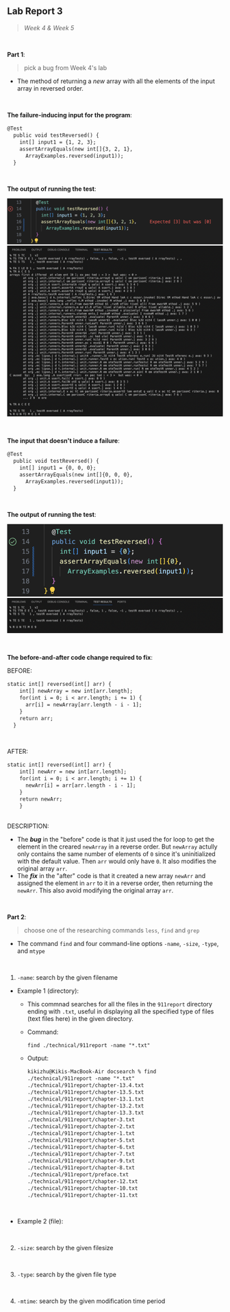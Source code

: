 ## Lab Report 3
> *Week 4 & Week 5*

<br />

**Part 1**: 
> pick a bug from Week 4's lab

- The method of returning a *new* array with all the elements of
  the input array in reversed order.

<br />

**The failure-inducing input for the program**:

```
@Test
  public void testReversed() {
    int[] input1 = {1, 2, 3};
    assertArrayEquals(new int[]{3, 2, 1}, 
      ArrayExamples.reversed(input1));
  }
```
<br />

**The output of running the test**:

![Image](test1.png)
![Image](test1-1.png)

<br />

**The input that doesn't induce a failure**:

```
@Test
  public void testReversed() {
    int[] input1 = {0, 0, 0};
    assertArrayEquals(new int[]{0, 0, 0}, 
      ArrayExamples.reversed(input1));
  }
```

<br />

**The output of running the test**:

![Image](test2.png)
![Image](test2-1.png)


<br />

**The before-and-after code change required to fix**:

BEFORE:

```
static int[] reversed(int[] arr) {
    int[] newArray = new int[arr.length];
    for(int i = 0; i < arr.length; i += 1) {
      arr[i] = newArray[arr.length - i - 1];
    }
    return arr;
  }
```
<br />

AFTER:

```
static int[] reversed(int[] arr) {
    int[] newArr = new int[arr.length];
    for(int i = 0; i < arr.length; i += 1) {
      newArr[i] = arr[arr.length - i - 1];
    }
    return newArr; 
    }
```
<br />
DESCRIPTION:

- The ***bug*** in the "before" code is that it just used the for loop to get the element in the creared `newArray` in a reverse order. But `newArray` actully only contains the same number of elements of `0` since it's uninitialized with the default value. Then `arr` would only have `0`. It also modifies the original array `arr`.
- The ***fix*** in the "after" code is that it created a new array `newArr` and assigned the element in `arr` to it in a reverse order, then returning the `newArr`. This also avoid modifying the original array `arr`.

<br />

**Part 2**: 
> choose one of the researching commands `less`, `find` and `grep`

- The command `find` and four command-line options `-name`, `-size`, `-type`, and `mtype`

<br />

1. `-name`: search by the given filename

- Example 1 (directory):
  - This commnad searches for all the files in the `911report` directory ending with `.txt`, useful in displaying all the specified type of files (text files here) in the given directory.
  - Command:
    ```
    find ./technical/911report -name "*.txt"
    ```
    
  - Output:

    ```
    kikizhu@Kikis-MacBook-Air docsearch % find ./technical/911report -name "*.txt"
    ./technical/911report/chapter-13.4.txt
    ./technical/911report/chapter-13.5.txt
    ./technical/911report/chapter-13.1.txt
    ./technical/911report/chapter-13.2.txt
    ./technical/911report/chapter-13.3.txt
    ./technical/911report/chapter-3.txt
    ./technical/911report/chapter-2.txt
    ./technical/911report/chapter-1.txt
    ./technical/911report/chapter-5.txt
    ./technical/911report/chapter-6.txt
    ./technical/911report/chapter-7.txt
    ./technical/911report/chapter-9.txt
    ./technical/911report/chapter-8.txt
    ./technical/911report/preface.txt
    ./technical/911report/chapter-12.txt
    ./technical/911report/chapter-10.txt
    ./technical/911report/chapter-11.txt
    ```

<br />

- Example 2 (file): 


<br />

2. `-size`: search by the given filesize

<br />

3. `-type`: search by the given file type

<br />

4. `-mtime`: search by the given modification time period


